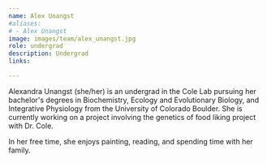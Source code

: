 ```yaml
---
name: Alex Unangst
#aliases:
# - Alex Unangst
image: images/team/alex_unangst.jpg
role: undergrad
description: Undergrad
links:

---
```

Alexandra Unangst (she/her) is an undergrad in the Cole Lab pursuing her bachelor's degrees in Biochemistry, Ecology and Evolutionary Biology, and Integrative Physiology from the University of Colorado Boulder. She is currently working on a project involving the genetics of food liking project with Dr. Cole. 

In her free time, she enjoys painting, reading, and spending time with her family. 
